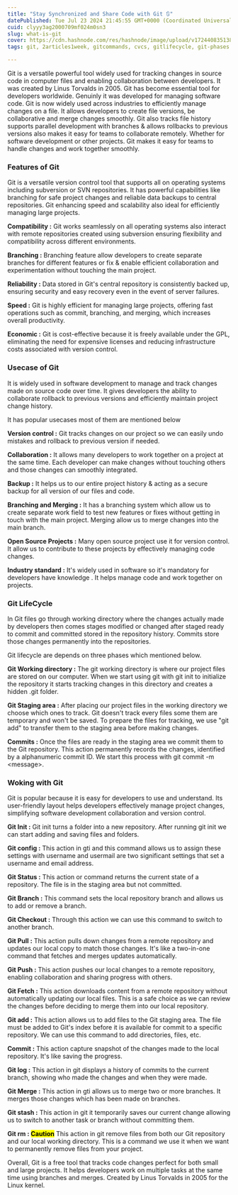 ```yaml
---
title: "Stay Synchronized and Share Code with Git 🔃"
datePublished: Tue Jul 23 2024 21:45:55 GMT+0000 (Coordinated Universal Time)
cuid: clyyy3ag2000709mf024m0sn3
slug: what-is-git
cover: https://cdn.hashnode.com/res/hashnode/image/upload/v1724408351386/0e0ebce4-3cd0-4fd9-8783-3458c29b424b.jpeg
tags: git, 2articles1week, gitcommands, cvcs, gitlifecycle, git-phases

---
```


Git is a versatile powerful tool widely used for tracking changes in source code in computer files and enabling collaboration between developers. It was created by Linus Torvalds in 2005. Git has become essential tool for developers worldwide. Genuinly it was developed for managing software code. Git is now widely used across industries to efficiently manage changes on a file. It allows developers to create file versions, be collaborative and merge changes smoothly. Git also tracks file history supports parallel development with branches & allows rollbacks to previous versions also makes it easy for teams to collaborate remotely. Whether for software development or other projects. Git makes it easy for teams to handle changes and work together smoothly.

### Features of Git

Git is a versatile version control tool that supports all on operating systems including subversion or SVN repositories. It has powerful capabilities like branching for safe project changes and reliable data backups to central repositories. Git enhancing speed and scalability also ideal for efficiently managing large projects.

**Compatibility :** Git works seamlessly on all operating systems also interact with remote repositories created using subversion ensuring flexibility and compatibility across different environments.

**Branching :** Branching feature allow developers to create separate branches for different features or fix & enable efficient collaboration and experimentation without touching the main project.

**Reliability :** Data stored in Git's central repository is consistently backed up, ensuring security and easy recovery even in the event of server failures.

**Speed :** Git is highly efficient for managing large projects, offering fast operations such as commit, branching, and merging, which increases overall productivity.

**Economic :** Git is cost-effective because it is freely available under the GPL, eliminating the need for expensive licenses and reducing infrastructure costs associated with version control.

### Usecase of Git

It is widely used in software development to manage and track changes made on source code over time. It gives developers the ability to collaborate rollback to previous versions and efficiently maintain project change history.

It has popular usecases most of them are mentioned below

**Version control :** Git tracks changes on our project so we can easily undo mistakes and rollback to previous version if needed.

**Collaboration :** It allows many developers to work together on a project at the same time. Each developer can make changes without touching others and those changes can smoothly integrated.

**Backup :** It helps us to our entire project history & acting as a secure backup for all version of our files and code.

**Branching and Merging :** It has a branching system which allow us to create separate work field to test new features or fixes without getting in touch with the main project. Merging allow us to merge changes into the main branch.

**Open Source Projects :** Many open source project use it for version control. It allow us to contribute to these projects by effectively managing code changes.

**Industry standard :** It's widely used in software so it's mandatory for developers have knowledge . It helps manage code and work together on projects.

### Git LifeCycle

In Git files go through working directory where the changes actually made by developers then comes stages modified or changed after staged ready to commit and committed stored in the repository history. Commits store those changes permanently into the repositories.

Git lifecycle are depends on three phases which mentioned below.

**Git Working directory :** The git working directory is where our project files are stored on our computer. When we start using git with git init to initialize the repository it starts tracking changes in this directory and creates a hidden .git folder.

**Git Staging area :** After placing our project files in the working directory we choose which ones to track. Git doesn't track every files some them are temporary and won't be saved. To prepare the files for tracking, we use "git add" to transfer them to the staging area before making changes.

**Commits :** Once the files are ready in the staging area we commit them to the Git repository. This action permanently records the changes, identified by a alphanumeric commit ID. We start this process with git commit -m &lt;message&gt;.

### Woking with Git

Git is popular because it is easy for developers to use and understand. Its user-friendly layout helps developers effectively manage project changes, simplifying software development collaboration and version control.

**Git Init :** Git init turns a folder into a new repository. After running git init we can start adding and saving files and folders.

**Git config :** This action in gti and this command allows us to assign these settings with username and usermail are two significant settings that set a username and email address.

**Git Status :** This action or command returns the current state of a repository. The file is in the staging area but not committed.

**Git Branch :** This command sets the local repository branch and allows us to add or remove a branch.

**Git Checkout :** Through this action we can use this command to switch to another branch.

**Git Pull :** This action pulls down changes from a remote repository and updates our local copy to match those changes. It's like a two-in-one command that fetches and merges updates automatically.

**Git Push :** This action pushes our local changes to a remote repository, enabling collaboration and sharing progress with others.

**Git Fetch :** This action downloads content from a remote repository without automatically updating our local files. This is a safe choice as we can review the changes before deciding to merge them into our local repository.

**Git add :** This action allows us to add files to the Git staging area. The file must be added to Git's index before it is available for commit to a specific repository. We can use this command to add directories, files, etc.

**Commit :** This action capture snapshot of the changes made to the local repository. It's like saving the progress.

**Git log :** This action in git displays a history of commits to the current branch, showing who made the changes and when they were made.

**Git Merge :** This action in gti allows us to merge two or more branches. It merges those changes which has been made on branches.

**Git stash :** This action in git it temporarily saves our current change allowing us to switch to another task or branch without committing them.

**Git rm : <mark>Caution</mark>** This action in git remove files from both our Git repository and our local working directory. This is a command we use it when we want to permanently remove files from your project.

Overall, Git is a free tool that tracks code changes perfect for both small and large projects. It helps developers work on multiple tasks at the same time using branches and merges. Created by Linus Torvalds in 2005 for the Linux kernel.